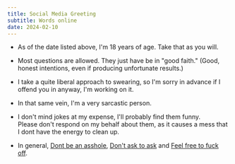 ```yaml
---
title: Social Media Greeting
subtitle: Words online
date: 2024-02-10
---
```


- As of the date listed above, I'm 18 years of age. Take that as you will.

- Most questions are allowed. They just have be in "good faith."
(Good, honest intentions, even if producing unfortunate results.)

- I take a quite liberal approach to swearing, so I'm sorry in advance if I offend you in anyway, I'm working on it.

- In that same vein, I'm a very sarcastic person.

- I don't mind jokes at my expense, I'll probably find them funny. <br>
Please don't respond on my behalf about them, as it causes a mess that I dont have the energy to clean up.

- In general, [Dont be an asshole](https://asshole.fyi), [Don't ask to ask](https://dontasktoask.com) and [Feel free to fuck off](https://fuckoff.laker.tech).
